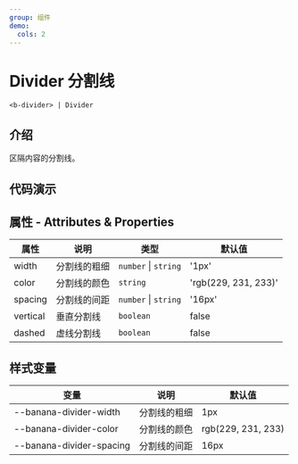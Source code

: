 ```yaml
---
group: 组件
demo:
  cols: 2
---
```


# Divider 分割线

```
<b-divider> | Divider
```

## 介绍

区隔内容的分割线。

## 代码演示

<code src="./demos/basicUsage.tsx"></code>
<code src="./demos/customWidth.tsx"></code>
<code src="./demos/customColor.tsx"></code>
<code src="./demos/customSpacing.tsx"></code>
<code src="./demos/vertical.tsx"></code>
<code src="./demos/dashed.tsx"></code>

## 属性 - Attributes & Properties

| 属性     | 说明         | 类型                 | 默认值               |
| -------- | ------------ | -------------------- | -------------------- |
| width    | 分割线的粗细 | `number` \| `string` | '1px'                |
| color    | 分割线的颜色 | `string`             | 'rgb(229, 231, 233)' |
| spacing  | 分割线的间距 | `number` \| `string` | '16px'               |
| vertical | 垂直分割线   | `boolean`            | false                |
| dashed   | 虚线分割线   | `boolean`            | false                |

## 样式变量

| 变量                     | 说明         | 默认值             |
| ------------------------ | ------------ | ------------------ |
| --banana-divider-width   | 分割线的粗细 | 1px                |
| --banana-divider-color   | 分割线的颜色 | rgb(229, 231, 233) |
| --banana-divider-spacing | 分割线的间距 | 16px               |

